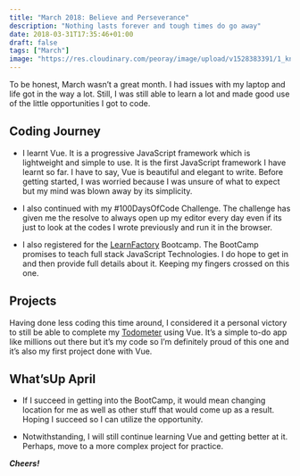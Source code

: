 ```yaml
---
title: "March 2018: Believe and Perseverance"
description: "Nothing lasts forever and tough times do go away"
date: 2018-03-31T17:35:46+01:00
draft: false
tags: ["March"]
image: "https://res.cloudinary.com/peoray/image/upload/v1528383391/1_kn89I2F3TdWvOFISiIn94g_fil7na.jpg"
---
```


To be honest, March wasn’t a great month. I had issues with my laptop and life got in the way a lot. Still, I was still able to learn a 
lot and made good use of the little opportunities I got to code.

## Coding Journey

- I learnt Vue. It is a progressive JavaScript framework which is lightweight and simple to use. It is the first JavaScript framework I have learnt so far. I have to say, Vue is beautiful and elegant to write. Before getting started, I was worried because I was unsure of what to expect but my mind was blown away by its simplicity.
  
- I also continued with my #100DaysOfCode Challenge. The challenge has given me the resolve to always open up my editor every day even if its just to look at the codes I wrote previously and run it in the browser.
  
- I also registered for the [LearnFactory](https://techpoint.ng/2017/12/06/learnfactory-aba-feature/) Bootcamp. The BootCamp promises to teach full stack JavaScript Technologies. I do hope to get in and then provide full details about it. Keeping my fingers crossed on this one.

## Projects

Having done less coding this time around, I considered it a personal victory to still be able to complete my [Todometer](https://github.com/peoray/Todometer) using Vue. It’s a simple to-do app like millions out there but it’s my code so I’m definitely proud of this one and it’s also my first project done with Vue.

## What’sUp April

- If I succeed in getting into the BootCamp, it would mean changing location for me as well as other stuff that would come up as a result. Hoping I succeed so I can utilize the opportunity.

- Notwithstanding, I will still continue learning Vue and getting better at it. Perhaps, move to a more complex project for practice.

_**Cheers!**_